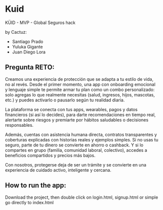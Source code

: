 # Kuid
KÜID - MVP - Global Seguros hack

by Cactuz:
- Santiago Prado
- Yuluka Gigante
- Juan Diego Lora

## Pregunta RETO:
Creamos una experiencia de protección que se adapta a tu estilo de vida, no al revés. Desde el primer momento, una app con onboarding emocional y lenguaje simple te permite armar tu plan como un combo personalizado: solo agregas lo que realmente necesitas (salud, ingresos, hijos, mascotas, etc.) y puedes activarlo o pausarlo según tu realidad diaria. 

La plataforma se conecta con tus apps, wearables, pagos y datos financieros (si así lo decides), para darte recomendaciones en tiempo real, alertarte sobre riesgos y premiarte por hábitos saludables o decisiones responsables.

Además, cuentas con asistencia humana directa, contratos transparentes y coberturas explicadas con historias reales y ejemplos simples. Si no usas tu seguro, parte de tu dinero se convierte en ahorro o cashback. Y si lo compartes en grupo (familia, comunidad laboral, colectivo), accedes a beneficios compartidos y precios más bajos.

Con nosotros, protegerse deja de ser un trámite y se convierte en una experiencia de cuidado activo, inteligente y cercana.

## How to run the app:
Download the project, then double click on login.html, signup.html or simple go directly to index.html
